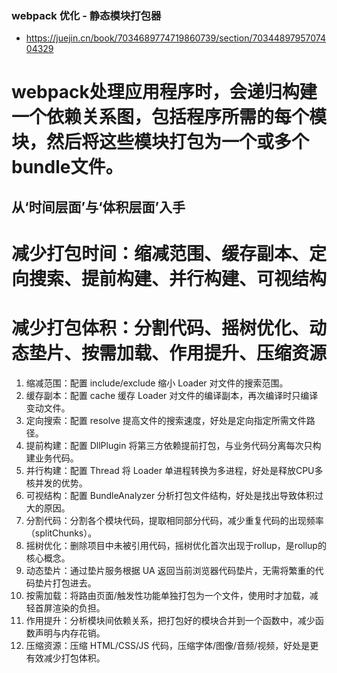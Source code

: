 ### webpack 优化 - 静态模块打包器
 - https://juejin.cn/book/7034689774719860739/section/7034489795707404329

 # webpack处理应用程序时，会递归构建一个依赖关系图，包括程序所需的每个模块，然后将这些模块打包为一个或多个bundle文件。

## 从‘时间层面’与‘体积层面’入手
# 减少打包时间：缩减范围、缓存副本、定向搜索、提前构建、并行构建、可视结构
# 减少打包体积：分割代码、摇树优化、动态垫片、按需加载、作用提升、压缩资源

1. 缩减范围：配置 include/exclude 缩小 Loader 对文件的搜索范围。
2. 缓存副本：配置 cache 缓存 Loader 对文件的编译副本，再次编译时只编译变动文件。
3. 定向搜索：配置 resolve 提高文件的搜索速度，好处是定向指定所需文件路径。
4. 提前构建：配置 DllPlugin 将第三方依赖提前打包，与业务代码分离每次只构建业务代码。
5. 并行构建：配置 Thread 将 Loader 单进程转换为多进程，好处是释放CPU多核并发的优势。
6. 可视结构：配置 BundleAnalyzer 分析打包文件结构，好处是找出导致体积过大的原因。
7. 分割代码：分割各个模块代码，提取相同部分代码，减少重复代码的出现频率（splitChunks）。
8. 摇树优化：删除项目中未被引用代码，摇树优化首次出现于rollup，是rollup的核心概念。
9. 动态垫片：通过垫片服务根据 UA 返回当前浏览器代码垫片，无需将繁重的代码垫片打包进去。
10. 按需加载：将路由页面/触发性功能单独打包为一个文件，使用时才加载，减轻首屏渲染的负担。
11. 作用提升：分析模块间依赖关系，把打包好的模块合并到一个函数中，减少函数声明与内存花销。
12. 压缩资源：压缩 HTML/CSS/JS 代码，压缩字体/图像/音频/视频，好处是更有效减少打包体积。
